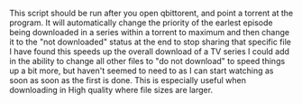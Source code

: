 This script should be run after you open qbittorent, and point a torrent at the program.
It will automatically change the priority of the earlest episode being downloaded in a series within a torrent to maximum and then change it to the "not downloaded" status at the end to stop sharing that specific file
I have found this speeds up the overall download of a TV series
I could add in the ability to change all other files to "do not download" to speed things up a bit more, but haven't seemed to need to as I can start watching as soon as soon as the first is done.
This is especially useful when downloading in High quality where file sizes are larger.
